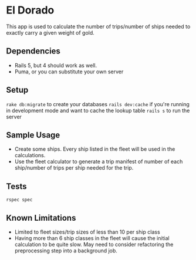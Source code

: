 # El Dorado

This app is used to calculate the number of trips/number of ships needed to exactly carry a given weight of gold. 


## Dependencies

- Rails 5, but 4 should work as well.
- Puma, or you can substitute your own server

## Setup

`rake db:migrate` to create your databases
`rails dev:cache` if you're running in development mode and want to cache the lookup table
`rails s` to run the server

## Sample Usage

- Create some ships. Every ship listed in the fleet will be used in the calculations. 
- Use the fleet calculator to generate a trip manifest of number of each ship/number of trips per ship needed for the trip.

## Tests

`rspec spec`

## Known Limitations

- Limited to fleet sizes/trip sizes of less than 10 per ship class
- Having more than 6 ship classes in the fleet will cause the initial calculation to be quite slow. May need to consider refactoring the preprocessing step into a background job.

